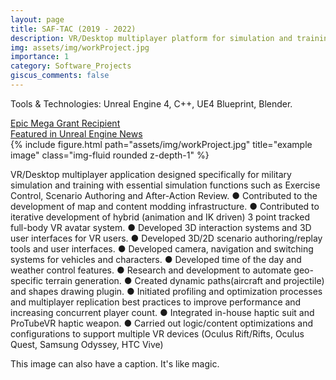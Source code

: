 ```yaml
---
layout: page
title: SAF-TAC (2019 - 2022)
description: VR/Desktop multiplayer platform for simulation and training. 
img: assets/img/workProject.jpg
importance: 1
category: Software_Projects
giscus_comments: false
---
```

Tools & Technologies: Unreal Engine 4, C++, UE4 Blueprint, Blender.

<div class="row">
    <div class="col-sm mt-4 mt-md-0">
     <a href="https://www.simct.com/saf-tac/" >Epic Mega Grant Recipient</a> <br>
     <a href="https://www.unrealengine.com/en-US/spotlights/simcentric-scales-up-tactical-military-simulation-training-with-unreal-engine" > Featured in Unreal Engine News </a>
    </div>
</div>


<div class="row">
    <div class="col-sm mt-3 mt-md-0">
        {% include figure.html path="assets/img/workProject.jpg" title="example image" class="img-fluid rounded z-depth-1" %}
    </div>
    <div class="col-sm mt-3 mt-md-0">
        <p>
        VR/Desktop multiplayer application designed specifically for military simulation and training with essential simulation functions such as Exercise Control, Scenario Authoring and After-Action Review.
        ● Contributed to the development of map and content modding infrastructure.
        ● Contributed to iterative development of hybrid (animation and IK driven) 3 point tracked full-body VR
        avatar system.
        ● Developed 3D interaction systems and 3D user interfaces for VR users.
        ● Developed 3D/2D scenario authoring/replay tools and user interfaces.
        ● Developed camera, navigation and switching systems for vehicles and characters.
        ● Developed time of the day and weather control features.
        ● Research and development to automate geo-specific terrain generation.
        ● Created dynamic paths(aircraft and projectile) and shapes drawing plugin.
        ● Initiated profiling and optimization processes and multiplayer replication best practices to improve
        performance and increasing concurrent player count.
        ● Integrated in-house haptic suit and ProTubeVR haptic weapon.
        ● Carried out logic/content optimizations and configurations to support multiple VR devices (Oculus
        Rift/Rifts, Oculus Quest, Samsung Odyssey, HTC Vive)</p>
    </div>
</div>
<div class="caption">
    This image can also have a caption. It's like magic.
</div>




